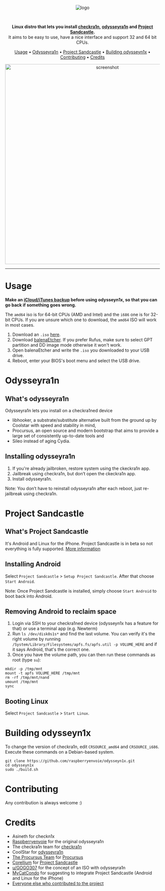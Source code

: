 <p align="center">
    <img src="https://gist.github.com/raspberryenvoie/586dbef790b752cabda3c50a0a169f6d/raw/838909cd160ba8e010c7b72618a71f84aa45d0aa/odysseyn1x-logo.png" alt="logo">
</p>
<br>
<p align="center">
<strong>Linux distro that lets you install <a href="https://checkra.in/">checkra1n</a>, <a href="https://github.com/coolstar/Odyssey-bootstrap">odysseyra1n</a> and <a href="https://projectsandcastle.org/">Project Sandcastle</a>.</strong><br>
    It aims to be easy to use, have a nice interface and support 32 and 64 bit CPUs.
</p>
<p align="center">
    <a href="#usage">Usage</a> •
    <a href="#odysseyra1n">Odysseyra1n</a> •
    <a href="#project-sandcastle">Project Sandcastle</a> •
    <a href="#building-odysseyn1x">Building odysseyn1x</a> •
    <a href="#contributing">Contributing</a> •
    <a href="#credits">Credits</a>
</p>

<p align="center">
    <img src="https://i.imgur.com/RqlVpan.png" alt="screenshot" width="650">
</p>

-------

# Usage
**Make an [iCloud/iTunes backup](https://support.apple.com/en-us/HT203977) before using odysseyn1x, so that you can go back if something goes wrong.**

The `amd64` iso is for 64-bit CPUs (AMD and Intel) and the `i686` one is for 32-bit CPUs. If you are unsure which one to download, the `amd64` ISO will work in most cases.

1. Download an `.iso` [here](https://github.com/DarthOCE/odysseyn1x-updated/releases/tag/v3.0.0).
2. Download [balenaEtcher](https://www.balena.io/etcher/). If you prefer Rufus, make sure to select GPT partition and DD image mode otherwise it won't work.
3. Open balenaEtcher and write the `.iso` you downloaded to your USB drive.
4. Reboot, enter your BIOS's boot menu and select the USB drive.

# Odysseyra1n
## What's odysseyra1n
Odysseyra1n lets you install on a checkra1ned device
- libhooker, a substrate/substitute alternative built from the ground up by Coolstar with speed and stability in mind,
- Procursus, an open source and modern bootstrap that aims to provide a large set of consistently up-to-date tools and
- Sileo instead of aging Cydia.

## Installing odysseyra1n
1. If you're already jailbroken, restore system using the ckeckra1n app.
2. Jailbreak using checkra1n, but don’t open the ckeckra1n app.
3. Install odysseyra1n.

Note: You don’t have to reinstall odysseyra1n after each reboot, just re-jailbreak using checkra1n.

# Project Sandcastle
## What's Project Sandcastle
It's Android and Linux for the iPhone. Project Sandcastle is in beta so not everything is fully supported. [More information](https://projectsandcastle.org)

## Installing Android
Select `Project Sandcastle` > `Setup Project Sandcastle`. After that choose `Start Android`.

Note: Once Project Sandcastle is installed, simply choose `Start Android` to boot back into Android.

## Removing Android to reclaim space
1. Login via SSH to your checkra1ned device (odysseyn1x has a feature for that) or use a terminal app (e.g. Newterm)
2. Run `ls /dev/disk0s1s*` and find the last volume. You can verify it's the right volume by running `/System/Library/Filesystems/apfs.fs/apfs.util -p VOLUME_HERE` and if it says Android, that's the correct one.
3. Once you have the volume path, you can then run these commands as root (type `su`):
```
mkdir -p /tmp/mnt
mount -t apfs VOLUME_HERE /tmp/mnt
rm -rf /tmp/mnt/nand
umount /tmp/mnt
sync
```

## Booting Linux
Select `Project Sandcastle` > `Start Linux`.

# Building odysseyn1x

To change the version of checkra1n, edit `CRSOURCE_amd64` and `CRSOURCE_i686`.\
Execute these commands on a Debian-based system.
```
git clone https://github.com/raspberryenvoie/odysseyn1x.git
cd odysseyn1x
sudo ./build.sh
```

# Contributing
Any contribution is always welcome :)

# Credits
- Asineth for checkn1x
- [Raspberryenvoie](https://github.com/raspberryenvoie) for the original odysseyra1n
- The checkra1n team for [checkra1n](https://checkra.in)
- CoolStar for [odysseyra1n](https://github.com/coolstar/Odyssey-bootstrap)
- [The Procursus Team](https://github.com/ProcursusTeam/) for [Procursus](https://github.com/ProcursusTeam/Procursus)
- [Corellium](https://github.com/corellium) for [Project Sandcastle](https://projectsandcastle.org)
- [u/GOGO307](https://www.reddit.com/user/GOGO307/) for the concept of an ISO with odysseyra1n
- [MyCatCondo](https://github.com/MyCatCondo) for suggesting to integrate Project Sandcastle (Android and Linux for the iPhone)
- [Everyone else who contributed to the project](https://github.com/raspberryenvoie/odysseyn1x/graphs/contributors)
